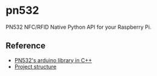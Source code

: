 # pn532

PN532 NFC/RFID Native Python API for your Raspberry Pi.

## Reference
- [PN532's arduino library in C++](https://github.com/adafruit/Adafruit-PN532)
- [Project structure](https://docs.python-guide.org/writing/structure/)
